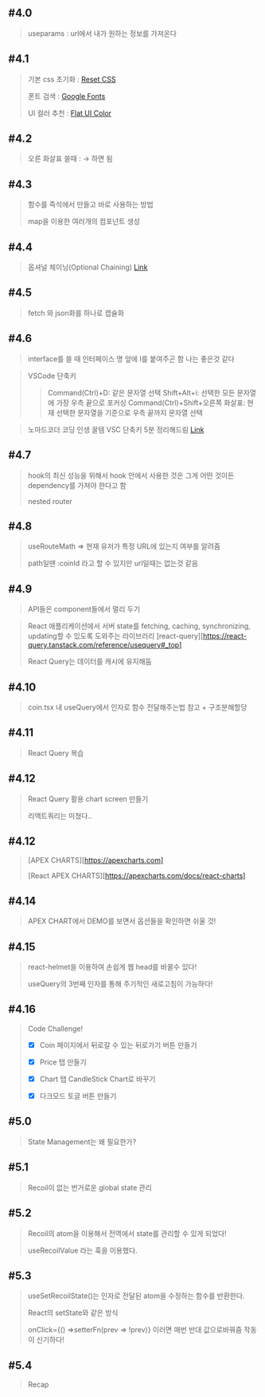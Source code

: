 ## #4.0

> useparams : url에서 내가 원하는 정보를 가져온다

## #4.1

> 기본 css 초기화 : [Reset CSS](https://github.com/zacanger/styled-reset/blob/master/src/index.ts)
>
> 폰트 검색 : [Google Fonts](https://fonts.google.com)
>
> UI 컬러 추천 : [Flat UI Color](https://flatuicolors.com/palette/gb)

## #4.2

> 오른 화살표 쓸때 : &rarr; 하면 됨

## #4.3

> 함수를 즉석에서 만들고 바로 사용하는 방법
>
> map을 이용한 여러개의 컴포넌트 생성

## #4.4

> 옵셔널 체이닝(Optional Chaining) [Link](https://ko.javascript.info/optional-chaining)

## #4.5

> fetch 와 json화를 하나로 캡슐화

## #4.6

> interface를 쓸 때 인터페이스 명 앞에 I를 붙여주곤 함 나는 좋은것 같다

> VSCode 단축키
>
> > Command(Ctrl)+D: 같은 문자열 선택
> > Shift+Alt+i: 선택한 모든 문자열에 가장 우측 끝으로 포커싱
> > Command(Ctrl)+Shift+오른쪽 화살표: 현재 선택한 문자열을 기준으로 우측 끝까지 문자열 선택

> 노마드코더 코딩 인생 꿀템 VSC 단축키 5분 정리해드림
> [Link](https://www.youtube.com/watch?v=Wn7j5dfbJF4)

## #4.7

> hook의 최신 성능을 위해서 hook 안에서 사용한 것은 그게 어떤 것이든dependency를 가져야 한다고 함
>
> nested router

## #4.8

> useRouteMath => 현재 유저가 특정 URL에 있는지 여부를 알려줌
>
> path일땐 :coinId 라고 할 수 있지만 url일때는 없는것 같음

## #4.9

> API들은 component들에서 멀리 두기

> React 애플리케이션에서 서버 state를 fetching, caching, synchronizing, updating할 수 있도록 도와주는 라이브러리 [react-query][https://react-query.tanstack.com/reference/usequery#_top]
>
> React Query는 데이터를 캐시에 유지해둠

## #4.10

> coin.tsx 내 useQuery에서 인자로 함수 전달해주는법 참고 + 구조분해할당

## #4.11

> React Query 복습

## #4.12

> React Query 활용 chart screen 만들기
>
> 리액트쿼리는 미쳤다..

## #4.12

> [APEX CHARTS][https://apexcharts.com]
>
> [React APEX CHARTS][https://apexcharts.com/docs/react-charts]

## #4.14

> APEX CHART에서 DEMO를 보면서 옵션들을 확인하면 쉬울 것!

## #4.15

> react-helmet을 이용하여 손쉽게 웹 head를 바꿀수 있다!
>
> useQuery의 3번째 인자를 통해 주기적인 새로고침이 가능하다!

## #4.16

> Code Challenge!
>
> - [x] Coin 페이지에서 뒤로갈 수 있는 뒤로가기 버튼 만들기
>
> - [x] Price 탭 만들기
>
> - [x] Chart 탭 CandleStick Chart로 바꾸기
>
> - [x] 다크모드 토글 버튼 만들기

## #5.0

> State Management는 왜 필요한가?

## #5.1

> Recoil이 없는 번거로운 global state 관리

## #5.2

> Recoil의 atom을 이용해서 전역에서 state를 관리할 수 있게 되었다!
>
> useRecoilValue 라는 훅을 이용했다.

## #5.3

> useSetRecoilState()는 인자로 전달된 atom을 수정하는 함수를 반환한다.
>
> React의 setState와 같은 방식
>
> onClick={() =>setterFn(prev => !prev)} 이러면 매번 반대 값으로바꿔줌 작동이 신기하다!

## #5.4

> Recap
